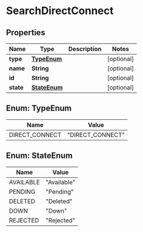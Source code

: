 

# SearchDirectConnect


## Properties

| Name | Type | Description | Notes |
|------------ | ------------- | ------------- | -------------|
|**type** | [**TypeEnum**](#TypeEnum) |  |  [optional] |
|**name** | **String** |  |  [optional] |
|**id** | **String** |  |  [optional] |
|**state** | [**StateEnum**](#StateEnum) |  |  [optional] |



## Enum: TypeEnum

| Name | Value |
|---- | -----|
| DIRECT_CONNECT | &quot;DIRECT_CONNECT&quot; |



## Enum: StateEnum

| Name | Value |
|---- | -----|
| AVAILABLE | &quot;Available&quot; |
| PENDING | &quot;Pending&quot; |
| DELETED | &quot;Deleted&quot; |
| DOWN | &quot;Down&quot; |
| REJECTED | &quot;Rejected&quot; |



